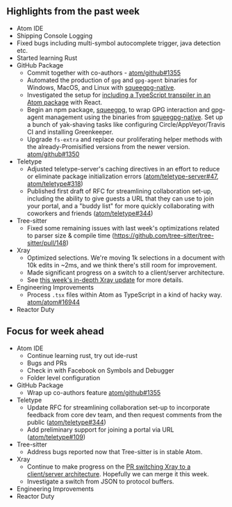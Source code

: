 ## Highlights from the past week

- Atom IDE
 - Shipping Console Logging
 - Fixed bugs including multi-symbol autocomplete trigger, java detection etc.
 - Started learning Rust
- GitHub Package
  - Commit together with co-authors - [atom/github#1355](https://github.com/atom/github/pull/1355)
  - Automated the production of `gpg` and `gpg-agent` binaries for Windows, MacOS, and Linux with [squeegpg-native](https://github.com/atom/squeegpg-native).
  - Investigated the setup for [including a TypeScript transpiler in an Atom package](https://github.com/smashwilson/minimal-typescript-atom) with React.
  - Begin an npm package, [squeegpg](https://github.com/atom/squeegpg), to wrap GPG interaction and gpg-agent management using the binaries from [squeegpg-native](https://github.com/atom/squeegpg-native). Set up a bunch of yak-shaving tasks like configuring Circle/AppVeyor/Travis CI and installing Greenkeeper.
  - Upgrade `fs-extra` and replace our proliferating helper methods with the already-Promisified versions from the newer version. [atom/github#1350](https://github.com/atom/github/pull/1350)
- Teletype
  - Adjusted teletype-server's caching directives in an effort to reduce or eliminate package initialization errors ([atom/teletype-server#47](https://github.com/atom/teletype-server/pull/47), [atom/teletype#318](https://github.com/atom/teletype/issues/318))
  - Published first draft of RFC for streamlining collaboration set-up, including the ability to give guests a URL that they can use to join your portal, and a "buddy list" for more quickly collaborating with coworkers and friends ([atom/teletype#344](https://github.com/atom/teletype/pull/344))
- Tree-sitter
  - Fixed some remaining issues with last week's optimizations related to parser size & compile time (https://github.com/tree-sitter/tree-sitter/pull/148)
- Xray
  - Optimized selections. We're moving 1k selections in a document with 10k edits in ~2ms, and we think there's still room for improvement.
  - Made significant progress on a switch to a client/server architecture.
  - See [this week's in-depth Xray update](https://github.com/atom/xray/blob/master/docs/updates/2018_03_19.md) for more details.
- Engineering Improvements
  - Process `.tsx` files within Atom as TypeScript in a kind of hacky way. [atom/atom#16944](https://github.com/atom/atom/pull/16944)
- Reactor Duty

## Focus for week ahead

- Atom IDE
  - Continue learning rust, try out ide-rust
  - Bugs and PRs
  - Check in with Facebook on Symbols and Debugger
  - Folder level configuration
- GitHub Package
  - Wrap up co-authors feature [atom/github#1355](https://github.com/atom/github/pull/1355)
- Teletype
  - Update RFC for streamlining collaboration set-up to incorporate feedback from core dev team, and then request comments from the public ([atom/teletype#344](https://github.com/atom/teletype/pull/344))
  - Add preliminary support for joining a portal via URL ([atom/teletype#109](https://github.com/atom/teletype/issues/109))
- Tree-sitter
  - Address bugs reported now that Tree-sitter is in stable Atom.
- Xray
  - Continue to make progress on the [PR switching Xray to a client/server architecture](https://github.com/atom/xray/pull/46). Hopefully we can merge it this week.
  - Investigate a switch from JSON to protocol buffers.
- Engineering Improvements
- Reactor Duty
